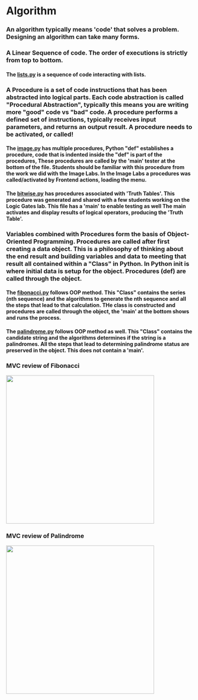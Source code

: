 # Algorithm
### An algorithm typically means 'code' that solves a problem.  Designing an algorithm can take many forms.
### A Linear Sequence of code.  The order of executions is strictly from top to bottom.
#### The [lists.py](https://github.com/nighthawkcoders/nighthawk_csp/blob/master/algorithm/lists.py) is a sequence of code interacting with lists.
### A Procedure is a set of code instructions that has been abstracted into logical parts.  Each code abstraction is called "Procedural Abstraction", typically this means you are writing more "good" code vs "bad" code.  A procedure performs a defined set of instructions, typically receives input parameters, and returns an output result.  A procedure needs to be activated, or called!
#### The [image.py](https://github.com/nighthawkcoders/nighthawk_csp/blob/master/algorithm/image.py) has multiple procedures, Python "def" establishes a procedure, code that is indented inside the "def" is part of the procedures, These procedures are called by the 'main' tester at the bottom of the file.  Students should be familiar with this procedure from the work we did with the  Image Labs.  In the Image Labs a procedures was called/activated by Frontend actions, loading the menu.
#### The [bitwise.py](https://github.com/nighthawkcoders/nighthawk_csp/blob/master/algorithm/bitwise.py) has procedures associated with 'Truth Tables'.  This procedure was generated and shared with a few students working on the Logic Gates lab.  This file has a 'main' to enable testing as well The main activates and display results of logical operators, producing the 'Truth Table'.
### Variables combined with Procedures form the basis of Object-Oriented Programming.  Procedures are called after first creating a data object.  This is a philosophy of thinking about the end result and building variables and data to meeting that result all contained within a "Class" in Python.   In Python __init__ is where initial data is setup for the object.  Procedures (def) are called through the object.
#### The [fibonacci.py](https://github.com/nighthawkcoders/nighthawk_csp/blob/master/algorithm/fibonacci.py) follows OOP method.  This "Class" contains the series (nth sequence) and the algorithms to generate the nth sequence and all the steps that lead to that calculation.  THe class is constructed and procedures are called through the object, the 'main' at the bottom shows and runs the process.
#### The [palindrome.py](https://github.com/nighthawkcoders/nighthawk_csp/blob/master/algorithm/palindrome.py) follows OOP method as well.  This "Class" contains the candidate string and the algorithms determines if the string is a palindromes.   All the steps that lead to determining palindrome status are preserved in the object.  This does not contain a 'main'.

### MVC review of Fibonacci
<img src="https://github.com/nighthawkcoders/nighthawk_csp/blob/master/algorithm/static/fibonacci.png" height="400" alt="">

### MVC review of Palindrome
<img src="https://github.com/nighthawkcoders/nighthawk_csp/blob/master/algorithm/static/fibonacci.png" height="400" alt="">
